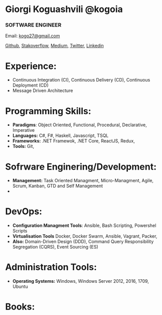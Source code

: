 # Giorgi Koguashvili @kogoia

### SOFTWARE ENGINEER

Email: kogo27@gmail.com

[Github](https://github.com/kogoia), [Stakoverflow](https://stackoverflow.com/users/5200896/kogoia), [Medium](https://medium.com/@kogoia), [Twitter](https://twitter.com/kogo1a), [Linkedin](www.linkedin.com/in/giorgi-koguashvili)

# Experience:

 - Continuous Integration (CI), Continuous Delivery (CD), Continuous Deployment (CD)
 - Message Driven Architecture 

# Programming Skills:

 - **Paradigms**: Object Oriented, Functional, Procedural, Declarative, Imperative
 - **Languages:** C#, F#, Haskell, Javascript, TSQL
 - **Frameworks:** .NET Framewok, .NET Core, ReactJS, Redux,  
 - **Tools:** Git, 
 
# Sofrware Enginering/Development:

 - **Management:** Task Oriented Managment, Micro-Managment, Agile, Scrum, Kanban, GTD and Self Management
 - 
# DevOps:

 - **Configuration Managment Tools**: Ansible, Bash Scripting, Powershel Scripts
 - **Virtualisation Tools** Docker, Docker Swarm, Ansible, Vagrant, Packer, 
 - **Also:** Domain-Driven Design (DDD), Command Query Responsibility Segregation (CQRS), Event Sourcing (ES)
 
# Administration Tools:

 - **Operating Systems:** Windows, Windows Server 2012, 2016, 1709, Ubuntu
 
 
# Books:

